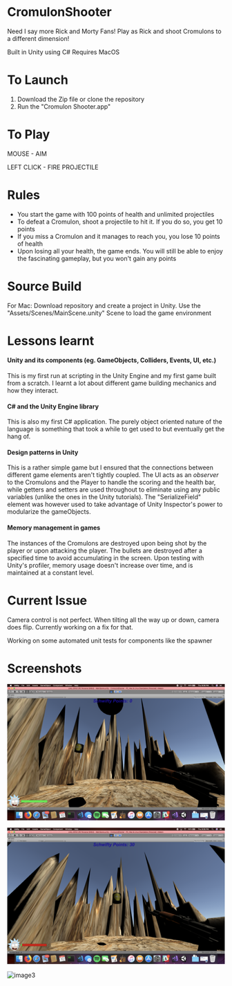 # CromulonShooter

[image1]:./manual/pic1.png
[image2]: ./manual/pic2.png
[image3]: ./manual/pic3.png

Need I say more Rick and Morty Fans! Play as Rick and shoot Cromulons to a different dimension!

Built in Unity using C#
Requires MacOS

# To Launch

1) Download the Zip file or clone the repository
2) Run the "Cromulon Shooter.app"

# To Play

MOUSE - AIM

LEFT CLICK - FIRE PROJECTILE

# Rules

- You start the game with 100 points of health and unlimited projectiles
- To defeat a Cromulon, shoot a projectile to hit it. If you do so, you get 10 points
- If you miss a Cromulon and it manages to reach you, you lose 10 points of health
- Upon losing all your health, the game ends. You will still be able to enjoy the fascinating gameplay, but you won't gain any points

# Source Build

For Mac: Download repository and create a project in Unity. Use the "Assets/Scenes/MainScene.unity" Scene to load the game environment

# Lessons learnt

#### Unity and its components (eg. GameObjects, Colliders, Events, UI, etc.)
This is my first run at scripting in the Unity Engine and my first game built from a scratch. I learnt a lot about different game building mechanics and how they interact.
#### C# and the Unity Engine library
This is also my first C# application. The purely object oriented nature of the language is something that took a while to get used to but eventually get the hang of.
#### Design patterns in Unity
This is a rather simple game but I ensured that the connections between different game elements aren't tightly coupled. The UI acts as an *observer* to the Cromulons and the Player to handle the scoring and the health bar, while getters and setters are used throughout to eliminate using any public variables (unlike the ones in the Unity tutorials). The "SerializeField" element was however used to take advantage of Unity Inspector's power to modularize the gameObjects.
#### Memory management in games
The instances of the Cromulons are destroyed upon being shot by the player or upon attacking the player. The bullets are destroyed after a specified time to avoid accumulating in the screen. Upon testing with Unity's profiler, memory usage doesn't increase over time, and is maintained at a constant level. 

# Current Issue

Camera control is not perfect. When tilting all the way up or down, camera does flip. Currently working on a fix for that.

Working on some automated unit tests for components like the spawner

# Screenshots

![image1]

![image2]

![image3]

